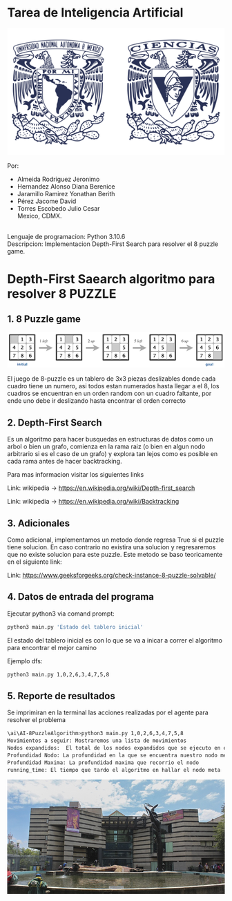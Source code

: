 # Tarea de Inteligencia Artificial

![logo](media/logos-unam-fc.png)


Por:
* Almeida Rodriguez Jeronimo
* Hernandez Alonso Diana Berenice
* Jaramillo Ramirez Yonathan Berith
* Pérez Jacome David
* Torres Escobedo Julio Cesar  
Mexico, CDMX.

<br>Lenguaje de programacion: Python 3.10.6<br />
Descripcion: Implementacion Depth-First Search para resolver el 8 puzzle game.

# Depth-First Saearch algoritmo para resolver 8 PUZZLE 


## 1. 8 Puzzle game

![8puzzle](media/goal.png)

El juego de 8-puzzle es un tablero de 3x3 piezas deslizables donde cada cuadro tiene un numero, asi todos estan numerados hasta llegar a el 8, los cuadros se encuentran en un orden random con un cuadro faltante, por ende uno debe ir deslizando hasta encontrar el orden correcto

## 2. Depth-First Search

Es un algoritmo para hacer busquedas en estructuras de datos como un arbol o bien un grafo, comienza en la rama raiz (o bien en algun nodo arbitrario si es el caso de un grafo) y explora tan lejos como es posible en cada rama antes de hacer backtracking.

Para mas informacion visitar los siguientes links

Link: wikipedia ->  https://en.wikipedia.org/wiki/Depth-first_search

Link: wikipedia -> https://en.wikipedia.org/wiki/Backtracking

## 3. Adicionales

Como adicional, implementamos un metodo donde regresa True si el puzzle tiene solucion. En caso contrario no existira una solucion y regresaremos que no existe solucion para este puzzle. Este metodo se baso teoricamente en el siguiente link:

Link: https://www.geeksforgeeks.org/check-instance-8-puzzle-solvable/

## 4. Datos de entrada del programa

Ejecutar python3 via comand prompt:

```sh
python3 main.py 'Estado del tablero inicial'
```
 El estado del tablero inicial  es con lo que se va a inicar a correr el algoritmo para encontrar el mejor camino

Ejemplo dfs:

```sh
python3 main.py 1,0,2,6,3,4,7,5,8
```

## 5. Reporte de resultados

Se imprimiran en la terminal las acciones realizadas por el agente para resolver el problema

```sh
\ai\AI-8PuzzleAlgorithm>python3 main.py 1,0,2,6,3,4,7,5,8
Movimientos a seguir: Mostraremos una lista de movimientos 
Nodos expandidos:  El total de los nodos expandidos que se ejecuto en el codigo
Profundidad Nodo: La profundidad en la que se encuentra nuestro nodo meta
Profundidad Maxima: La profundidad maxima que recorrio el nodo
running_time: El tiempo que tardo el algoritmo en hallar el nodo meta
```

![8puzzle](media/ciencias.jpeg)